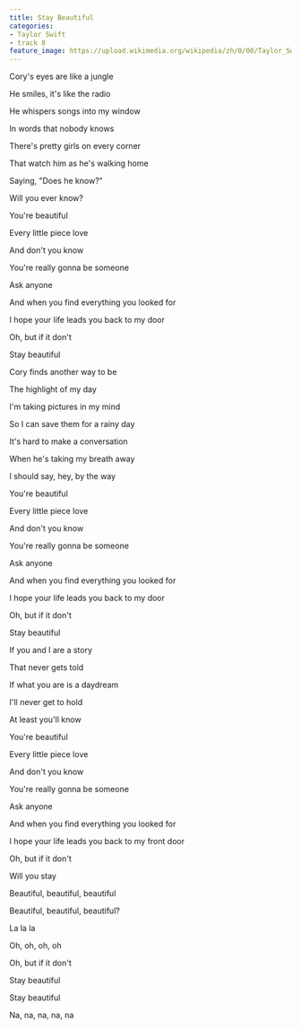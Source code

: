 ```yaml
---
title: Stay Beautiful
categories:
- Taylor Swift
- track 8
feature_image: https://upload.wikimedia.org/wikipedia/zh/0/00/Taylor_Swift_album.jpg
--- 
```

Cory's eyes are like a jungle

He smiles, it's like the radio

He whispers songs into my window

In words that nobody knows

There's pretty girls on every corner

That watch him as he's walking home

Saying, "Does he know?"

Will you ever know?

You're beautiful

Every little piece love

And don't you know

You're really gonna be someone

Ask anyone

And when you find everything you looked for

I hope your life leads you back to my door

Oh, but if it don't

Stay beautiful

Cory finds another way to be

The highlight of my day

I'm taking pictures in my mind

So I can save them for a rainy day

It's hard to make a conversation

When he's taking my breath away

I should say, hey, by the way

You're beautiful

Every little piece love

And don't you know

You're really gonna be someone

Ask anyone

And when you find everything you looked for

I hope your life leads you back to my door

Oh, but if it don't

Stay beautiful

If you and I are a story

That never gets told

If what you are is a daydream

I'll never get to hold

At least you'll know

You're beautiful

Every little piece love

And don't you know

You're really gonna be someone

Ask anyone

And when you find everything you looked for

I hope your life leads you back to my front door

Oh, but if it don't

Will you stay

Beautiful, beautiful, beautiful

Beautiful, beautiful, beautiful?

La la la

Oh, oh, oh, oh

Oh, but if it don't

Stay beautiful

Stay beautiful

Na, na, na, na, na